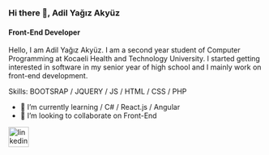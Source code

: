 ### Hi there 👋, Adil Yağız Akyüz
#### Front-End Developer
Hello, I am Adil Yağız Akyüz. I am a second year student of Computer Programming at Kocaeli Health and Technology University. I started getting interested in software in my senior year of high school and I mainly work on front-end development.

Skills: BOOTSRAP / JQUERY / JS / HTML / CSS / PHP

- 🌱 I’m currently learning  / C# / React.js / Angular 
- 👯 I’m looking to collaborate on Front-End  


[<img src='https://cdn.jsdelivr.net/npm/simple-icons@3.0.1/icons/linkedin.svg' alt='linkedin' height='40'>](https://www.linkedin.com/in/adilyagizakyuz/)  

